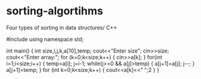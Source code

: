 # sorting-algortihms
Four types of sorting in data structures/ C++

#include<iostream>
using namespace std;

int main()
{
	int size,i,j,k,a[10],temp;
	cout<<"Enter size";
	cin>>size;
	cout<<"Enter array:";
	for (k=0;k<size;k++)
	{
		cin>>a[k];
	}
	for(int i=1;i<size;i++)
	{
		temp=a[i];
		j=i-1;
		while(j>=0 && a[j]>temp)
		{
			a[j+1]=a[j];
			j--;
		}
		a[j+1]=temp;
	}
	for (int k=0;k<size;k++)
	{
		cout<<a[k]<<" ";2
	}
}
